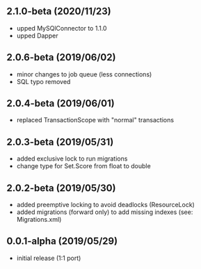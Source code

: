 ## 2.1.0-beta (2020/11/23)
* upped MySQlConnector to 1.1.0
* upped Dapper 

## 2.0.6-beta (2019/06/02)
* minor changes to job queue (less connections)
* SQL typo removed

## 2.0.4-beta (2019/06/01)
* replaced TransactionScope with "normal" transactions

## 2.0.3-beta (2019/05/31)
* added exclusive lock to run migrations
* change type for Set.Score from float to double

## 2.0.2-beta (2019/05/30)
* added preemptive locking to avoid deadlocks (ResourceLock)
* added migrations (forward only) to add missing indexes (see: Migrations.xml)

## 0.0.1-alpha (2019/05/29)
* initial release (1:1 port)
